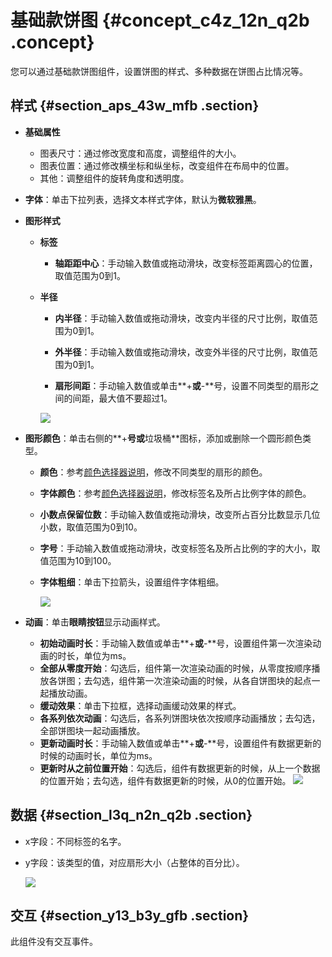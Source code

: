 # 基础款饼图 {#concept_c4z_12n_q2b .concept}

您可以通过基础款饼图组件，设置饼图的样式、多种数据在饼图占比情况等。

## 样式 {#section_aps_43w_mfb .section}

-   **基础属性**

    -   图表尺寸：通过修改宽度和高度，调整组件的大小。
    -   图表位置：通过修改横坐标和纵坐标，改变组件在布局中的位置。
    -   其他：调整组件的旋转角度和透明度。
-   **字体**：单击下拉列表，选择文本样式字体，默认为**微软雅黑**。
-   **图形样式**
    -   **标签**
        -   **轴距距中心**：手动输入数值或拖动滑块，改变标签距离圆心的位置，取值范围为0到1。
    -   **半径**

        -   **内半径**：手动输入数值或拖动滑块，改变内半径的尺寸比例，取值范围为0到1。

        -   **外半径**：手动输入数值或拖动滑块，改变外半径的尺寸比例，取值范围为0到1。

        -   **扇形间距**：手动输入数值或单击**+**或**-**号，设置不同类型的扇形之间的间距，最大值不要超过1。

        ![](http://static-aliyun-doc.oss-cn-hangzhou.aliyuncs.com/assets/img/16971/15438938859464_zh-CN.png)

-   **图形颜色**：单击右侧的**+**号或**垃圾桶**图标，添加或删除一个圆形颜色类型。
    -   **颜色**：参考[颜色选择器说明](cn.zh-CN/用户指南/管理组件/设置组件样式/配置项说明.md#section_kdw_vj4_t2b)，修改不同类型的扇形的颜色。
    -   **字体颜色**：参考[颜色选择器说明](cn.zh-CN/用户指南/管理组件/设置组件样式/配置项说明.md#section_kdw_vj4_t2b)，修改标签名及所占比例字体的颜色。
    -   **小数点保留位数**：手动输入数值或拖动滑块，改变所占百分比数显示几位小数，取值范围为0到10。
    -   **字号**：手动输入数值或拖动滑块，改变标签名及所占比例的字的大小，取值范围为10到100。
    -   **字体粗细**：单击下拉箭头，设置组件字体粗细。

        ![](http://static-aliyun-doc.oss-cn-hangzhou.aliyuncs.com/assets/img/16971/15438938859465_zh-CN.png)

-   **动画**：单击**眼睛按钮**显示动画样式。

    -   **初始动画时长**：手动输入数值或单击**+**或**-**号，设置组件第一次渲染动画的时长，单位为ms。
    -   **全部从零度开始**：勾选后，组件第一次渲染动画的时候，从零度按顺序播放各饼图；去勾选，组件第一次渲染动画的时候，从各自饼图块的起点一起播放动画。
    -   **缓动效果**：单击下拉框，选择动画缓动效果的样式。
    -   **各系列依次动画**：勾选后，各系列饼图块依次按顺序动画播放；去勾选，全部饼图块一起动画播放。
    -   **更新动画时长**：手动输入数值或单击**+**或**-**号，设置组件有数据更新的时候的动画时长，单位为ms。
    -   **更新时从之前位置开始**：勾选后，组件有数据更新的时候，从上一个数据的位置开始；去勾选，组件有数据更新的时候，从0的位置开始。
    ![](http://static-aliyun-doc.oss-cn-hangzhou.aliyuncs.com/assets/img/16971/154389388514378_zh-CN.png)


## 数据 {#section_l3q_n2n_q2b .section}

-   x字段：不同标签的名字。
-   y字段：该类型的值，对应扇形大小（占整体的百分比）。

    ![](http://static-aliyun-doc.oss-cn-hangzhou.aliyuncs.com/assets/img/16971/15438938859467_zh-CN.png)


## 交互 {#section_y13_b3y_gfb .section}

此组件没有交互事件。

